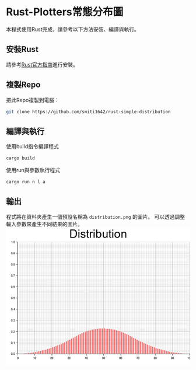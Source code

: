 # Rust-Plotters常態分布圖

本程式使用Rust完成，請參考以下方法安裝、編譯與執行。

## 安裝Rust

請參考[Rust官方指南](https://www.rust-lang.org/tools/install)進行安裝。

## 複製Repo
把此Repo複製到電腦：
```sh
git clone https://github.com/smiti1642/rust-simple-distribution
```

## 編譯與執行
使用build指令編譯程式
```sh
cargo build
```
使用run與參數執行程式
   ```sh
   cargo run n l a
   ```

## 輸出
程式將在資料夾產生一個預設名稱為 `distribution.png` 的圖片。
可以透過調整輸入參數來產生不同結果的圖片。
![image](https://github.com/smiti1642/rust-simple-distribution/blob/main/distribution.png)
